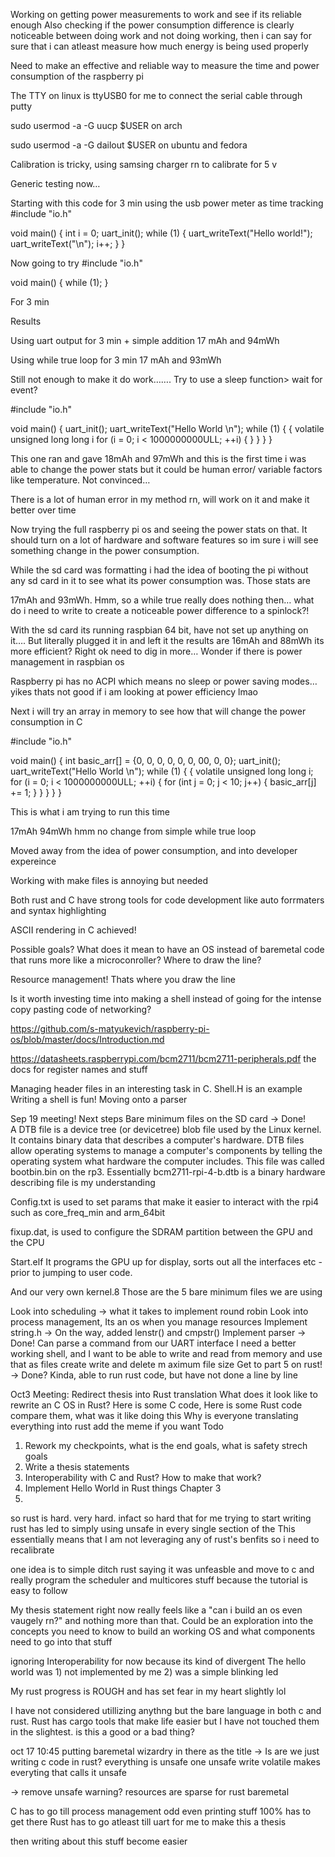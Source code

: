 Working on getting power measurements to work and see if its reliable enough
Also checking if the power consumption difference is clearly noticeable between doing work and not doing working, then i can say for sure that i can atleast measure how much energy is being used properly

Need to make an effective and reliable way to measure the time and power consumption of the raspberry pi


The TTY on linux is ttyUSB0 for me to connect the serial cable through putty

sudo usermod -a -G uucp $USER on arch 

sudo usermod -a -G dailout $USER on ubuntu and fedora



Calibration is tricky, using samsing charger rn to calibrate for 5 v

Generic testing now…


Starting with this code for 3 min using the usb power meter as time tracking
#include "io.h"


void main()
{
int i = 0;
uart_init();
while (1)
{
uart_writeText("Hello world!");
uart_writeText("\n");
i++;
}
}




Now going to try 
#include "io.h"


void main()
{
while (1);
}



For 3 min 

Results 

Using uart output for 3 min + simple addition 17 mAh and 94mWh 


Using while true loop for 3 min 17 mAh and 93mWh 


Still not enough to make it do work……. Try to use a sleep function> wait for event?

#include "io.h"


void main()
{
uart_init();
uart_writeText("Hello World \n");
while (1)
{
{
volatile unsigned long long i
for (i = 0; i < 1000000000ULL; ++i)
{
}
}
}
}



This one ran and gave 18mAh and 97mWh and this is the first time i was able to change the power stats but it could be human error/ variable factors like temperature. Not convinced…


There is a lot of human error in my method rn, will work on it and make it better over time


Now trying the full raspberry pi os and seeing the power stats on that. It should turn on a lot of hardware and software features so im sure i will see something change in the power consumption. 


While the sd card was formatting i had the idea of booting the pi without any sd card in it to see what its power consumption was. Those stats are 


17mAh and 93mWh. Hmm, so a while true really does nothing then… what do i need to write to create a noticeable power difference to a spinlock?!



With the sd card its running raspbian 64 bit, have not set up anything on it…. But literally plugged it in and left it the results are 16mAh and  88mWh  its more efficient? Right ok need to dig in more… Wonder if there is power management in raspbian os 

Raspberry pi has no ACPI which means no sleep or power saving modes… yikes thats not good if i am looking at power efficiency lmao




Next i will try an array in memory to see how that will change the power consumption in C

#include "io.h"


void main()
{
int basic_arr[] = {0, 0, 0, 0, 0, 0, 00, 0, 0};
uart_init();
uart_writeText("Hello World \n");
while (1)
{
{
volatile unsigned long long i;
for (i = 0; i < 1000000000ULL; ++i)
{
for (int j = 0; j < 10; j++)
{
basic_arr[j] += 1;
}
}
}
}
}



This is what i am trying to run this time

17mAh 94mWh hmm no change from  simple while true loop


Moved away from the idea of power consumption, and into developer expereince 

Working with make files is annoying but needed 

Both rust and C have strong tools for code development like auto forrmaters and syntax highlighting 

ASCII rendering in C achieved! 


Possible goals? 
What does it mean to have an OS instead of baremetal code that runs more like a microconroller?  Where to draw the line?

Resource management! Thats where you draw the line

Is it worth investing time into making a shell instead of going for the intense copy pasting code of networking? 

https://github.com/s-matyukevich/raspberry-pi-os/blob/master/docs/Introduction.md

https://datasheets.raspberrypi.com/bcm2711/bcm2711-peripherals.pdf the docs for register names and stuff

Managing header files in an interesting task in C. Shell.H is an example 
Writing a shell is fun! Moving onto a parser


Sep 19 meeting!
Next steps 
Bare minimum files on the SD card  -> Done!  
A DTB file is a device tree (or devicetree) blob file used by the Linux kernel. It contains binary data that describes a computer's hardware. DTB files allow operating systems to manage a computer's components by telling the operating system what hardware the computer includes. This file was called bootbin.bin on the rp3. Essentially bcm2711-rpi-4-b.dtb is a binary hardware describing file is my understanding

Config.txt is used to set params that make it easier to interact with the rpi4 such as core_freq_min and arm_64bit

fixup.dat, is used to configure the SDRAM partition between the GPU and the CPU

Start.elf It programs the GPU up for display, sorts out all the interfaces etc - prior to jumping to user code.

And our very own kernel.8 
Those are the 5 bare minimum files we are using 


Look into scheduling -> what it takes to implement round robin
Look into process management, Its an os when you manage resources 
Implement string.h -> On the way, added lenstr() and cmpstr()
Implement parser -> Done! Can parse a command from our UART interface
I need a better working shell, and I want to be able to write and read from memory and use that as files create write and delete m aximum file size 
Get to part 5 on rust! -> Done? Kinda, able to run rust code, but have not done a line by line



Oct3 Meeting:
Redirect thesis into Rust translation 
What does it look like to rewrite an C OS in Rust? 
Here is some C code, Here is some Rust code compare them, what was it like doing this 
Why is everyone translating everything into rust add the meme if you want
Todo
1) Rework my checkpoints, what is the end goals, what is safety strech goals
2) Write a thesis statements
3) Interoperability with C and Rust? How to make that work? 
4) Implement Hello World in Rust things Chapter 3
5) 


so rust is hard. very hard. infact so hard that for me trying to start 
writing rust has led to simply using unsafe in every single section of the 
This essentially means that I am not leveraging any of rust's benfits
so i need to recalibrate 

one idea is to simple ditch rust saying it was unfeasble and move to c
and really program the scheduler and multicores stuff because the 
tutorial is easy to follow

My thesis statement right now really feels like a 
"can i build an os even vaugely rn?"
and nothing more than that. 
Could be an exploration into the concepts you need to know to 
build an working OS and what components need to go into that stuff

ignoring Interoperability for now because its kind of divergent 
The hello world was 1) not implemented by me 2) was a simple blinking led 

My rust progress is ROUGH and has set fear in my heart slightly lol

I have not considered utillizing anythng but the bare language in both c
and rust. Rust has cargo tools that make life easier but I have not 
touched them in the slightest. is this a good or a bad thing?

oct 17 10:45 
putting baremetal wizardry in there as the title 
-> Is are we just writing c code in rust? everything is unsafe 
one unsafe write volatile makes everyting that calls it unsafe

-> remove unsafe warning? 
resources are sparse for rust baremetal

C has to go till process management odd even printing stuff 100% has to get there 
Rust has to go atleast till uart for me to make this a thesis

then writing about this stuff become easier


